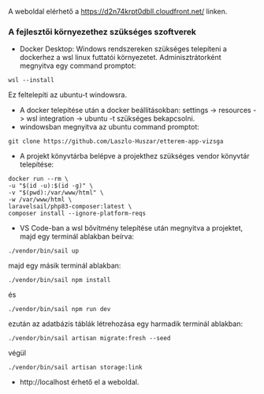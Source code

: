 A weboldal elérhető a https://d2n74krpt0dbll.cloudfront.net/ linken.

### A fejlesztői környezethez szükséges szoftverek
+ Docker Desktop: Windows rendszereken szükséges telepíteni a dockerhez a wsl linux futtatói környezetet. Adminisztrátorként megnyitva egy command promptot:
```console
wsl --install
```
Ez feltelepíti az ubuntu-t windowsra.
+ A docker telepítése után a docker beállításokban: settings -> resources -> wsl
integration -> ubuntu -t szükséges bekapcsolni.
+ windowsban megnyitva az ubuntu command promptot:
```console
git clone https://github.com/Laszlo-Huszar/etterem-app-vizsga
```
+ A projekt könyvtárba belépve a projekthez szükséges vendor könyvtár telepítése:
```console
docker run --rm \
-u "$(id -u):$(id -g)" \
-v "$(pwd):/var/www/html" \
-w /var/www/html \
laravelsail/php83-composer:latest \
composer install --ignore-platform-reqs
```
+ VS Code-ban a wsl bővítmény telepítése után megnyitva a projektet, majd egy terminál ablakban beírva:
```console
./vendor/bin/sail up
```
majd egy másik terminál ablakban:
```console
./vendor/bin/sail npm install
```
és
```console
./vendor/bin/sail npm run dev
```
ezután az adatbázis táblák létrehozása egy harmadik terminál ablakban:
```console
./vendor/bin/sail artisan migrate:fresh --seed
```
végül
```console
./vendor/bin/sail artisan storage:link
```
+ http://localhost érhető el a weboldal.
